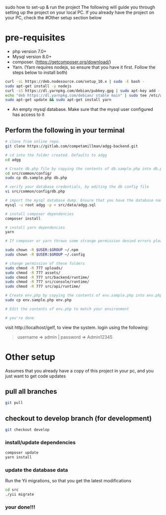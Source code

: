 sudo how to set-up & run the project
The following will guide you through setting up the project on your local PC. If you already have the project on your PC, check the #Other setup section below
# pre-requisites
+ php version 7.0+
+ Mysql version 8.0+
+ composer. (https://getcomposer.org/download/)
+ Yarn. (Yarn requires nodejs, so ensure that you have it first. Follow the steps below to install both)
```sh
curl -sL https://deb.nodesource.com/setup_10.x | sudo -E bash -
sudo apt-get install -y nodejs
curl -sS https://dl.yarnpkg.com/debian/pubkey.gpg | sudo apt-key add -
echo "deb https://dl.yarnpkg.com/debian/ stable main" | sudo tee /etc/apt/sources.list.d/yarn.list
sudo apt-get update && sudo apt-get install yarn
```
+ An empty mysql database. Make sure that the mysql user configured has access to it

## Perform the following in your terminal
```sh
# clone from online repo.
git clone https://gitlab.com/competamillman/adgg-backend.git

# cd into the folder created. Defaults to adgg
cd adgg

# Create db.php file by copying the contents of db.sample.php into db.php
cd src/common/config/
sudo cp db.sample.php db.php

# verify your database credentials, by editing the db config file
vi src/common/config/db.php

# import the mysql database dump. Ensure that you have the database named adgg first
mysql -u root adgg -p < src/data/adgg.sql

# install composer dependencies
composer install

# install yarn dependencies
yarn

# If composer or yarn throws some strange permission denied errors please run the following command to fix it.

sudo chown -R $USER:$GROUP ~/.npm
sudo chown -R $USER:$GROUP ~/.config

# change permission of these folders
sudo chmod -R 777 uploads/
sudo chmod -R 777 assets/
sudo chmod -R 777 src/backend/runtime/
sudo chmod -R 777 src/console/runtime/
sudo chmod -R 777 src/api/runtime/

# Create env.php by copying the contents of env.sample.php into env.php
sudo cp env.sample.php env.php

# Edit the contents of env.php to match your environment

# you're done
```

visit http://localhost/gelf, to view the system. login using the following:
> username => admin | password => Admin12345

# Other setup
Assumes that you already have a copy of this project in your pc, and you just want to get code updates
## pull all branches
```sh
git pull
```
## checkout to develop branch (for development)
```sh
git checkout develop
```

### install/update dependencies
```sh
composer update
yarn install
```

### update the database data
Run the Yii migrations, so that you get the latest modifications
```sh
cd src
./yii migrate
```

### your done!!!